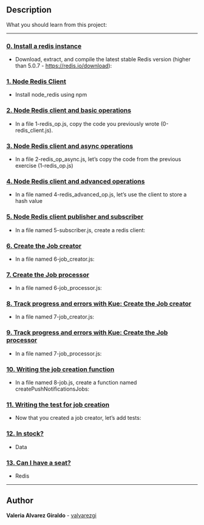 ## Description

What you should learn from this project:

---

### [0. Install a redis instance](./README.md)

* Download, extract, and compile the latest stable Redis version (higher than 5.0.7 - <https://redis.io/download>):

### [1. Node Redis Client](./0-redis_client.js)

* Install node_redis using npm

### [2. Node Redis client and basic operations](./1-redis_op.js)

* In a file 1-redis_op.js, copy the code you previously wrote (0-redis_client.js).

### [3. Node Redis client and async operations](./2-redis_op_async.js)

* In a file 2-redis_op_async.js, let’s copy the code from the previous exercise (1-redis_op.js)

### [4. Node Redis client and advanced operations](./4-redis_advanced_op.js)

* In a file named 4-redis_advanced_op.js, let’s use the client to store a hash value

### [5. Node Redis client publisher and subscriber](./5-subscriber.js)

* In a file named 5-subscriber.js, create a redis client:

### [6. Create the Job creator](./6-job_creator.js)

* In a file named 6-job_creator.js:

### [7. Create the Job processor](./6-job_processor.js)

* In a file named 6-job_processor.js:

### [8. Track progress and errors with Kue: Create the Job creator](./7-job_creator.js)

* In a file named 7-job_creator.js:

### [9. Track progress and errors with Kue: Create the Job processor](./7-job_processor.js)

* In a file named 7-job_processor.js:

### [10. Writing the job creation function](./8-job.js)

* In a file named 8-job.js, create a function named createPushNotificationsJobs:

### [11. Writing the test for job creation](./8-job.test.js)

* Now that you created a job creator, let’s add tests:

### [12. In stock?](./9-stock.js)

* Data

### [13. Can I have a seat?](./100-seat.js)

* Redis

---

## Author

**Valeria Alvarez Giraldo** - [valvarezgi](https://github.com/valvarezgi)
